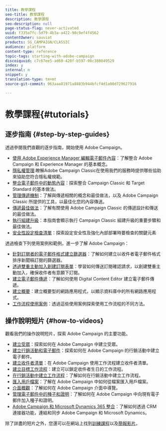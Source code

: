 ```yaml
---
title: 教學課程
seo-title: 教學課程
description: 教學課程
seo-description: null
page-status-flag: never-activated
uuid: f335a7fc-5d79-4b3a-a422-98c9ef4f4562
contentOwner: sauviat
products: SG_CAMPAIGN/CLASSIC
audience: platform
content-type: reference
topic-tags: starting-with-adobe-campaign
discoiquuid: c7c67ee5-ad60-420f-b597-08c388049529
index: y
internal: n
snippet: y
translation-type: tm+mt
source-git-commit: 963aaa81971a8883b944bfcf4d1a00d729627916

---
```



# 教學課程{#tutorials}

## 逐步指南 {#step-by-step-guides}

透過參閱我們直觀的逐步指南，開始使用 Adobe Campaign。

* [使用 Adobe Experience Manager 編輯電子郵件內容](https://docs.campaign.adobe.com/doc/AC/getting_started/EN/aem.html)：了解整合 Adobe Campaign 和 Experience Manager 的基本概念。
* [隱私權管理](https://helpx.adobe.com/campaign/kb/acc-privacy.html):瞭解Adobe Campaign Classic在使用我們的服務時提供哪些協助來協助您符合隱私權規範。
* [整合電子郵件中的動態內容](https://docs.campaign.adobe.com/doc/AC/getting_started/EN/target.html)：探索整合 Campaign Classic 和 Target Standard 的基本做法。
* [管理傳遞機制](https://docs.campaign.adobe.com/doc/AC/getting_started/EN/deliverability.html)：了解與傳遞相關的概念和最佳做法，以及 Adobe Campaign Classic 所提供的工具，以最佳化您的內容傳送。
* [傳遞最佳做法](https://docs.campaign.adobe.com/doc/AC/getting_started/EN/deliveryBestPractices.html)：了解有關使用 Adobe Campaign Classic 的傳遞設計和傳送的最佳做法。
* [執行組建升級](https://docs.campaign.adobe.com/doc/AC/getting_started/EN/buildUpgrade.html)：本指南會顯示執行 Campaign Classic 組建升級的重要步驟和最佳做法。
* [安全性設定檢查清單](https://docs.campaign.adobe.com/doc/AC/getting_started/EN/security.html)：探索設定安全性及強化內部部署時要檢查的關鍵元素

透過檢查下列使用案例和範例，進一步了解 Adobe Campaign：

* [針對訂閱者的電子郵件格式建立篩選器](../../platform/using/use-case.md#creating-a-filter-on-the-email-format-of-subscribers)：了解如何建立以收件者電子郵件格式排序新聞稿訂閱的篩選器。
* [透過雙重主動加入創建訂閱表單](../../web/using/use-cases--web-forms.md#create-a-subscription--form-with-double-opt-in)：學習如何傳送訂閱確認請求，以創建雙重主動加入，確保收件者有意願下訂閱。
* [建立電子郵件傳遞](../../web/using/use-case--creating-an-email-delivery.md)：了解如何使用 Digital Content Editor 建立電子郵件傳遞。
* [建立概要](../../web/using/use-cases--creating-overviews.md)：建立概要型的網路應用程式，以顯示資料庫中的所有網路應用程式。
* [工作流程使用案例](../../workflow/using/using-the-local-approval-activity.md)：透過這些使用案例探索使用工作流程的不同方法。

## 操作說明短片 {#how-to-videos}

觀看我們的操作說明短片，探索 Adobe Campaign 的主要功能。

* [建立受眾](https://docs.adobe.com/content/help/en/campaign-learn/campaign-classic-tutorials/getting-started/creating-a-list-of-recipients.html)：探索如何在 Adobe Campaign 中建立受眾。
* [建立行銷活動和電子郵件](https://docs.adobe.com/content/help/en/campaign-learn/campaign-classic-tutorials/getting-started/creating-a-campaign-and-an-email.html)：探索如何在 Adobe Campaign 的行銷活動中建立電子郵件。
* [建立收件者清單](https://docs.adobe.com/content/help/en/campaign-learn/campaign-classic-tutorials/getting-started/creating-a-list-of-recipients.html)：在 Adobe Campaign 使用工作流程建立收件者清單。
* [建立目標工作流程](https://docs.adobe.com/content/help/en/campaign-learn/campaign-classic-tutorials/getting-started/creating-a-targeting-workflow.html)：建立可以鎖定收件者生日的工作流程。
* [在行銷活動中建立工作流程](https://docs.adobe.com/content/help/en/campaign-learn/campaign-classic-tutorials/getting-started/creating-a-workflow.html)：了解如何在行銷活動中建立工作流程。
* [匯入用戶檔案](https://docs.adobe.com/content/help/en/campaign-learn/campaign-classic-tutorials/getting-started/importing-profiles.html)：了解在 Adobe Campaign 中如何從檔案匯入用戶檔案。
* [介面概觀](https://docs.adobe.com/content/help/en/campaign-learn/campaign-classic-tutorials/getting-started/interface-overview.html)：了解如何在 Adobe Campaign 介面中導覽。
* [管理電子郵件中的種子和證明](https://docs.adobe.com/content/help/en/campaign-learn/campaign-classic-tutorials/getting-started/managing-seed-and-proofs.html)：了解如何在 Adobe Campaign 中向現有電子郵件加入種子和證明。
* [Adobe Campaign 和 Microsoft Dynamics 365 整合](https://docs.adobe.com/content/help/en/campaign-learn/campaign-classic-tutorials/integrating/dynamics365-integration.html)：了解如何透過 CRM 連接器功能，連結和同步 Adobe Campaign 和 Microsoft Dynamics。

除了詳盡的短片之外，您還可以在網站上找到[訓練課程](https://learning.adobe.com/catalog.html)以及[簡報影片](https://www.adobe.com/training/video.html)。
